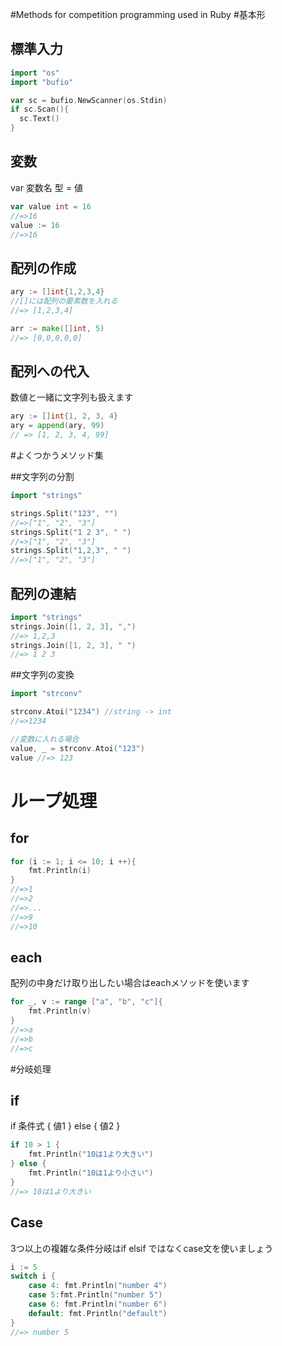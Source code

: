 #Methods for competition programming used in Ruby
#基本形

## 標準入力

~~~go
import "os"
import "bufio"

var sc = bufio.NewScanner(os.Stdin)
if sc.Scan(){
  sc.Text()
}
~~~

## 変数
var 変数名 型 = 値
~~~go
var value int = 16
//=>16
value := 16
//=>16
~~~

## 配列の作成

~~~go
ary := []int{1,2,3,4}
//[]には配列の要素数を入れる
//=> [1,2,3,4]

arr := make([]int, 5)
//=> [0,0,0,0,0]
~~~

## 配列への代入
数値と一緒に文字列も扱えます

~~~go
ary := []int{1, 2, 3, 4}
ary = append(ary, 99)
// => [1, 2, 3, 4, 99]
~~~

#よくつかうメソッド集

##文字列の分割
~~~go
import "strings"

strings.Split("123", "")
//=>["1", "2", "3"]
strings.Split("1 2 3", " ")
//=>["1", "2", "3"]
strings.Split("1,2,3", " ")
//=>["1", "2", "3"]
~~~

## 配列の連結

~~~go
import "strings"
strings.Join([1, 2, 3], ",")
//=> 1,2,3
strings.Join([1, 2, 3], " ")
//=> 1 2 3
~~~

##文字列の変換

~~~go
import "strconv"

strconv.Atoi("1234") //string -> int
//=>1234

//変数に入れる場合
value, _ = strconv.Atoi("123")
value //=> 123
~~~

# ループ処理

## for

~~~go
for (i := 1; i <= 10; i ++){
    fmt.Println(i)
}
//=>1
//=>2
//=>...
//=>9
//=>10
~~~

## each
配列の中身だけ取り出したい場合はeachメソッドを使います

~~~go
for _, v := range ["a", "b", "c"]{
    fmt.Println(v)
}
//=>a
//=>b
//=>c
~~~

#分岐処理

## if
if 条件式 {
    値1
} else {
    値2
}

~~~go
if 10 > 1 {
    fmt.Println("10は1より大きい")
} else {
    fmt.Println("10は1より小さい")
}
//=> 10は1より大きい
~~~

## Case
3つ以上の複雑な条件分岐はif elsif
ではなくcase文を使いましょう

~~~go
i := 5
switch i {
    case 4: fmt.Println("number 4")
    case 5:fmt.Println("number 5")
    case 6: fmt.Println("number 6")
    default: fmt.Println("default")
}
//=> number 5
~~~
